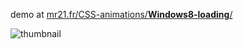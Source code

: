 demo at [mr21.fr/CSS-animations/**Windows8-loading**/](http://mr21.fr/CSS-animations/Windows8-loading/)

![thumbnail](http://mr21.github.io/CSS-animations/Windows8-loading/thumbnail.jpg)
